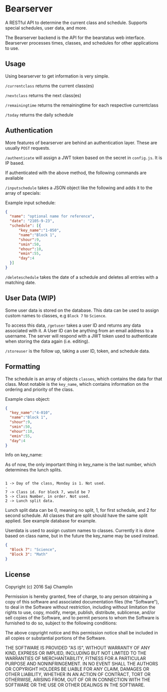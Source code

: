 # Bearserver
A RESTful API to determine the current class and schedule. Supports special schedules, user data, and more.

The Bearserver backend is the API for the bearstatus web interface. Bearserver processes times, classes, and schedules for other applications to use.




## Usage

Using bearserver to get information is very simple.

`/currentclass` returns the current class(es)

`/nextclass` returns the next class(es)

`/remainingtime` returns the remainingtime for each respective currentclass

`/today` returns the daily schedule

## Authentication

More features of bearserver are behind an authentication layer. These are usually `POST` requests.

`/authenticate` will assign a JWT token based on the secret in `config.js`. It is IP based.

If authenticated with the above method, the following commands are avaliable

`/inputschedule` takes a JSON object like the following and adds it to the array of specials:

Example input schedule:
```json
{
  "name": "optional name for reference",
  "date": "2105-9-23",
  "schedule": [{
      "key_name":"1-050",
      "name":"Block 1",
      "shour":9,
      "smin":50,
      "ehour":10,
      "emin":55,
      "day":4
  }]
}

```


`/deleteschedule` takes the date of a schedule and deletes all entries with a matching date.


## User Data (WIP)
Some user data is stored on the database. This data can be used to assign custom names to classes, e.g `Block 7` to `Science`.

To access this data, `/getuser` takes a user ID and returns any data associated with it. A User ID can be anything from an email address to a username. The server will respond with a JWT token used to authenticate when storing the data again (i.e. editing).

`/storeuser` is the follow up, taking a user ID, token, and schedule data.



## Formatting

The schedule is an array of objects `classes`, which contains the data for that class. Most notable is the `key_name`, which contains information on the ordering and priority of the class.

Example class object:
```json
{
  "key_name":"4-010",
  "name":"Block 1",
  "shour":9,
  "smin":50,
  "ehour":10,
  "emin":55,
  "day":4
}
```

Info on key_name:

As of now, the only important thing in key_name is the last number, which determines the lunch splits.

```text

1 -> Day of the class, Monday is 1. Not used.
-
7 -> Class id. For block 7, would be 7
5 -> Class Number, in order. Not used.
2 -> Lunch split data.

```
Lunch split data can be 0, meaning no split, 1, for first schedule, and 2 for second schedule. All classes that are split should have the same split applied. See example database for example.

Userdata is used to assign custom names to classes. Currently it is done based on class name, but in the future the key_name may be used instead.

```json
{
  "Block 7": "Science",
  "Block 3": "Math"
}
```


## License
Copyright (c) 2016 Saji Champlin


Permission is hereby granted, free of charge, to any person obtaining a copy of this software and associated documentation files (the "Software"), to deal in the Software without restriction, including without limitation the rights to use, copy, modify, merge, publish, distribute, sublicense, and/or sell copies of the Software, and to permit persons to whom the Software is furnished to do so, subject to the following conditions:

The above copyright notice and this permission notice shall be included in all copies or substantial portions of the Software.

THE SOFTWARE IS PROVIDED "AS IS", WITHOUT WARRANTY OF ANY KIND, EXPRESS OR IMPLIED, INCLUDING BUT NOT LIMITED TO THE WARRANTIES OF MERCHANTABILITY, FITNESS FOR A PARTICULAR PURPOSE AND NONINFRINGEMENT. IN NO EVENT SHALL THE AUTHORS OR COPYRIGHT HOLDERS BE LIABLE FOR ANY CLAIM, DAMAGES OR OTHER LIABILITY, WHETHER IN AN ACTION OF CONTRACT, TORT OR OTHERWISE, ARISING FROM, OUT OF OR IN CONNECTION WITH THE SOFTWARE OR THE USE OR OTHER DEALINGS IN THE SOFTWARE.
